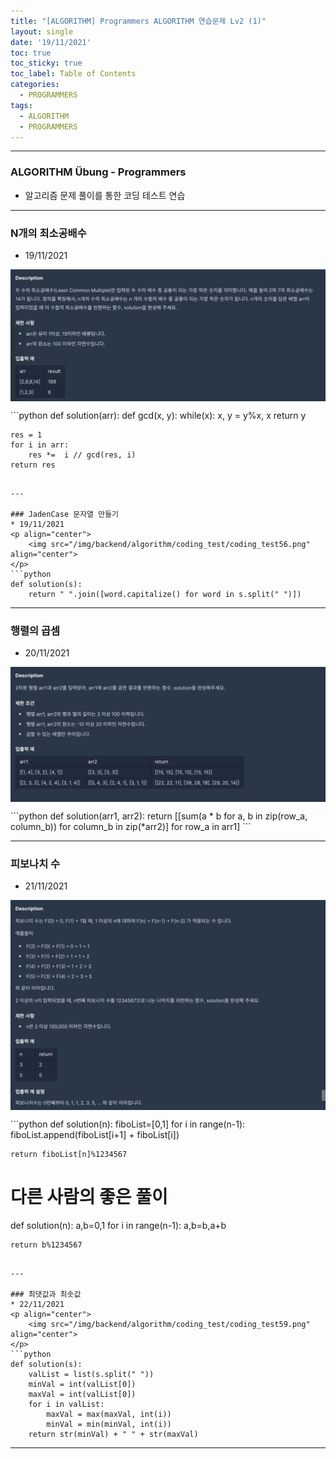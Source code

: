 ```yaml
---
title: "[ALGORITHM] Programmers ALGORITHM 연습문제 Lv2 (1)"
layout: single
date: '19/11/2021'
toc: true
toc_sticky: true
toc_label: Table of Contents
categories:
  - PROGRAMMERS
tags:
  - ALGORITHM
  - PROGRAMMERS
---
```


---
### ALGORITHM Übung - Programmers
* 알고리즘 문제 풀이를 통한 코딩 테스트 연습

---

### N개의 최소공배수
* 19/11/2021
<p align="center">
    <img src="/img/backend/algorithm/coding_test/coding_test55.png" align="center">
</p>
```python
def solution(arr):
    def gcd(x, y):
        while(x):
            x, y =  y%x, x 
        return y
    
    res = 1
    for i in arr:
        res *=  i // gcd(res, i)
    return res
```

---

### JadenCase 문자열 만들기
* 19/11/2021
<p align="center">
    <img src="/img/backend/algorithm/coding_test/coding_test56.png" align="center">
</p>
```python
def solution(s):
    return " ".join([word.capitalize() for word in s.split(" ")])
```

---

### 행렬의 곱셈
* 20/11/2021
<p align="center">
    <img src="/img/backend/algorithm/coding_test/coding_test57.png" align="center">
</p>
```python
def solution(arr1, arr2):
    return [[sum(a * b for a, b in zip(row_a, column_b)) for column_b in zip(*arr2)] for row_a in arr1]
```

---

### 피보나치 수
* 21/11/2021
<p align="center">
    <img src="/img/backend/algorithm/coding_test/coding_test58.png" align="center">
</p>
```python
def solution(n):
    fiboList=[0,1]
    for i in range(n-1):
        fiboList.append(fiboList[i+1] + fiboList[i])

    return fiboList[n]%1234567

# 다른 사람의 좋은 풀이
def solution(n):
    a,b=0,1
    for i in range(n-1):
        a,b=b,a+b
    
    return b%1234567
```

---

### 최댓값과 최솟값
* 22/11/2021
<p align="center">
    <img src="/img/backend/algorithm/coding_test/coding_test59.png" align="center">
</p>
```python
def solution(s):
    valList = list(s.split(" "))
    minVal = int(valList[0])
    maxVal = int(valList[0])
    for i in valList:
        maxVal = max(maxVal, int(i))
        minVal = min(minVal, int(i))
    return str(minVal) + " " + str(maxVal)
```

---



